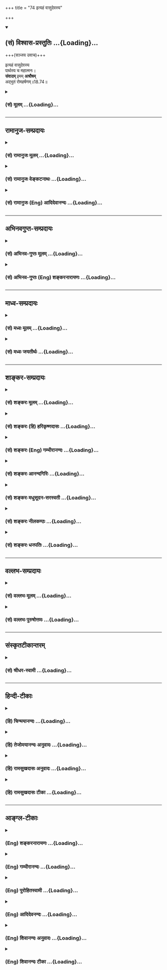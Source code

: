 +++
title = "74 इत्यहं वासुदेवस्य"

+++
<div class="js_include" newlevelforh1="2" title="(सं) विश्वास-प्रस्तुतिः" unfilled url="/mahAbhAratam/vyAsaH/shlokashaH/06-bhIShma-parva/03-bhagavad-gItA-parva/saMskRtam/vishvAsa-prastutiH/18_moxa-saMnyAsa-yogaH/74_ityahaM_vAsudevas.md">
<details open><summary><h2>(सं) विश्वास-प्रस्तुतिः ...{Loading}...</h2></summary>

+++(सञ्जय उवाच)+++

इत्यहं वासुदेवस्य  
पार्थस्य च महात्मनः।  
**संवादम्** इमम् **अश्रौषम्**  
अद्भुतं रोमहर्षणम्॥18.74॥
</details>
</div>
<div class="js_include collapsed" newlevelforh1="3" title="(सं) मूलम्" unfilled url="/mahAbhAratam/vyAsaH/shlokashaH/06-bhIShma-parva/03-bhagavad-gItA-parva/saMskRtam/mUlam/18_moxa-saMnyAsa-yogaH/74_ityahaM_vAsudevas.md">
<details><summary><h3>(सं) मूलम् ...{Loading}...</h3></summary>

सञ्जय उवाच  
इत्यहं वासुदेवस्य पार्थस्य च महात्मनः।  
संवादमिममश्रौषमद्भुतं रोमहर्षणम्।।18.74।।
</details>
</div>


_________________
## रामानुज-सम्प्रदायः
<div class="js_include collapsed" newlevelforh1="3" title="(सं) रामानुजः मूलम्" unfilled url="/mahAbhAratam/vyAsaH/shlokashaH/06-bhIShma-parva/03-bhagavad-gItA-parva/saMskRtam/rAmAnujaH/mUlam/18_moxa-saMnyAsa-yogaH/74_ityahaM_vAsudevas.md">
<details><summary><h3>(सं) रामानुजः मूलम् ...{Loading}...</h3></summary>

।।18.74।। संजय उवाच -- **इति** एवं **वासुदेवस्य** वसुदेवसूनोः **पार्थस्य
च** तत्पितृष्वसुः पुत्रस्य च **महात्मनो** महाबुद्धेः तत्पदद्वन्द्वम्
आश्रितस्य **इमं रोमहर्षणम् अद्भुतं संवादम् अहं** यथोक्तम् **अश्रौषं**
श्रुतवान् अहम्।

</details>
</div>
<div class="js_include collapsed" newlevelforh1="3" title="(सं) रामानुजः वेङ्कटनाथः" unfilled url="/mahAbhAratam/vyAsaH/shlokashaH/06-bhIShma-parva/03-bhagavad-gItA-parva/saMskRtam/rAmAnujaH/venkaTanAthaH/18_moxa-saMnyAsa-yogaH/74_ityahaM_vAsudevas.md">
<details><summary><h3>(सं) रामानुजः वेङ्कटनाथः ...{Loading}...</h3></summary>

  
  
।।18.74।। मामकाः पाण्डवाश्चैव किमकुर्वत सञ्जय \[1।1\] इति प्रश्ने
कृत्स्नं सङ्गमयतीत्याह -- धृतराष्ट्रायेति। महात्मनः इत्युक्तं व्यनक्ति --
तत्पदद्वन्द्वमाश्रितस्येति। कृष्णाश्रयाः कृष्णबलाः कृष्णनाथाश्च पाण्डवाः
इति ह्यन्यत्रोक्तम्। अत्रचशिष्यस्तेऽहं शाधि मां त्वां प्रपन्नम् \[2।7\]
इति। अद्भुतत्वातिशयाद्रोमहर्षणत्वम्। यथोक्तमश्रौषमिति -- यथा
ताभ्यामुक्तं; तत्र ममाश्रुतांशो नास्तीत्यर्थः। एतेन यथार्थदर्शित्वं
व्यञ्जितम्। यद्वा यथा तव मयोक्तम्; एवमेव श्रुतवानस्मि; ततश्च
यथादृष्टार्थवादित्वं व्यञ्जितं भवति।  
  

</details>
</div>
<div class="js_include collapsed" newlevelforh1="3" title="(सं) रामानुजः (Eng) आदिदेवानन्दः" unfilled url="/mahAbhAratam/vyAsaH/shlokashaH/06-bhIShma-parva/03-bhagavad-gItA-parva/saMskRtam/rAmAnujaH/english/AdidevAnandaH/18_moxa-saMnyAsa-yogaH/74_ityahaM_vAsudevas.md">
<details><summary><h3>(सं) रामानुजः (Eng) आदिदेवानन्दः ...{Loading}...</h3></summary>

18.74 Sanjaya said Thus, in this way have I been hearing, this wondrous
and thrilling dialogue, as it took place between Vasudeva, the son of
Vasudeva, and His paternal aunt's son Arjuna, who is a Mahatman, one
possessed of a great intelligence, and who has resorted to the feet of
Sri Krsna.

</details>
</div>


_________________
## अभिनवगुप्त-सम्प्रदायः
<div class="js_include collapsed" newlevelforh1="3" title="(सं) अभिनव-गुप्तः मूलम्" unfilled url="/mahAbhAratam/vyAsaH/shlokashaH/06-bhIShma-parva/03-bhagavad-gItA-parva/saMskRtam/abhinava-guptaH/mUlam/18_moxa-saMnyAsa-yogaH/74_ityahaM_vAsudevas.md">
<details><summary><h3>(सं) अभिनव-गुप्तः मूलम् ...{Loading}...</h3></summary>

।।18.74 -- 18.78।। इत्यहमित्यादि मतिर्ममेत्यन्तम्। संजयवचनेन
संवादमुपसंहरन एतदर्थस्य गाढप्रबन्धक्रमेण
निरन्तरचिन्तासन्तानोपकृतनैरन्तर्यादेव चान्ते
सुपरिस्फुटनिर्विकल्पानुभवरूपतामापाद्यमानं स्मरणमात्रमेव
परब्रह्मप्रदायकम् इत्युच्यते। एवं भगवदर्जुनसंवादमात्रस्मरणादेव
तत्त्वावाप्त्या +++(S; ,तत्त्वव्याप्त्या )+++ श्रीविजयविभूतय इति।  
  
।। शिवम्।। अत्र संग्रहश्लोकः -- भङ्क्त्वाऽज्ञानविमोहमन्थरमयीं
सत्त्वादिभिन्नां धियं  
  
प्राप्य स्वात्मविबोधसुन्दरतया +++(K स्वात्मविभूत -- )+++ विष्णुं
विकल्पातिगम्।  
  
यत्किञ्चित् स्वरसोद्यदिन्द्रियनिजव्यापारमात्रस्थिते ( तो )  
  
हेलातः कुरुते तदस्य सकलं संपद्यते शंकरम्।।।। इति
श्रीमहामाहेश्वराचार्यवर्यराजानकाभिनवगुप्तपाद  
  
विरचिते श्रीमद्भगवद्गीतार्थसंग्रहे अष्टादशोऽध्यायः।। \[ आचार्यप्रशस्तिः
\] श्रीमान् +++(S श्रीमत्कात्यायनो -- )+++ कात्यायनोऽभूद्वररुचिसदृशः
प्रस्फुरद्बोधतृप्त  
  
स्तद्वंशालंकृतो यः स्थिरमतिरभवत् सौशुकाख्योऽतिविद्वान्।  
  
विप्रः श्रीभूतिराजस्तदनु समभवत् तस्य सूनुर्महात्मा  
  
येनामी सर्वलोकास्तमसि निपतिताः प्रोद्धृतता भानुनेव।।1।। तच्चरणकमलमधुपो  
  
भगवद्गीतार्थसङ्ग्रहं व्यदधात्।  
  
अभिनवगुप्तः सद्द्विज  
  
लोटककृतचोदनावशतः +++(S लोठककृत -- ;N लोककृत)+++।।2।। अत इयमयथार्थं वा  
  
यथार्थमपि सर्वथा नैव।  
  
विदुषामसूयनीयं  
  
कृत्यमिदं बान्धवार्थं हि।।3।। अभिनवरूपा शक्ति  
  
स्तद्गुप्तो यो महेश्वरो देवः।  
  
तदुभयथामलरूपम् +++(; K; S तदुभययामल -- )+++  
  
अभिनवगुप्तं शिवं वन्दे।।4।। परिपूर्णोऽयं +++(This verse is given
differently in different Mss. S परिपूर्णोऽयं गीतार्थसंग्रहः।  
  
कृतिस्त्रिनयनचरणचिन्तनलब्ध  
  
प्रसिद्धेश्श्रीमदभिनवगुप्तस्य। ; N; K अत इत्ययमर्थसंग्रहः। \[ N
substitutes this sentence with  
  
परिपूर्णोऽयं श्रीमद्भगवद्गीतार्थसंग्रहः। \]  
  
कृतिश्चेयं परमेश्वरचरण \[ K adds सरोरुह \] चिन्तन  
  
लब्धचिदात्मसाक्षात्काराचार्याभिनवगुप्तपादानाम्। )+++ श्रीमद्  
  
भगवद्गीतार्थसंग्रहः \[ सु \] कृतिः।  
  
त्रिणयनचरण \[ वि \] चिन्तन  
  
लब्धप्रसिद्धेरभिनवगुप्तस्य।।5।।  
  
।। इति शिवम्।।

</details>
</div>
<div class="js_include collapsed" newlevelforh1="3" title="(सं) अभिनव-गुप्तः (Eng) शङ्करनारायणः" unfilled url="/mahAbhAratam/vyAsaH/shlokashaH/06-bhIShma-parva/03-bhagavad-gItA-parva/saMskRtam/abhinava-guptaH/english/shankaranArAyaNaH/18_moxa-saMnyAsa-yogaH/74_ityahaM_vAsudevas.md">
<details><summary><h3>(सं) अभिनव-गुप्तः (Eng) शङ्करनारायणः ...{Loading}...</h3></summary>

18.74 See Comment under 18.78

</details>
</div>


_________________
## माध्व-सम्प्रदायः
<div class="js_include collapsed" newlevelforh1="3" title="(सं) मध्वः मूलम्" unfilled url="/mahAbhAratam/vyAsaH/shlokashaH/06-bhIShma-parva/03-bhagavad-gItA-parva/saMskRtam/madhvaH/mUlam/18_moxa-saMnyAsa-yogaH/74_ityahaM_vAsudevas.md">
<details><summary><h3>(सं) मध्वः मूलम् ...{Loading}...</h3></summary>

।।18.74।। Sri Madhvacharya did not comment on this sloka.,

</details>
</div>
<div class="js_include collapsed" newlevelforh1="3" title="(सं) मध्वः जयतीर्थः" unfilled url="/mahAbhAratam/vyAsaH/shlokashaH/06-bhIShma-parva/03-bhagavad-gItA-parva/saMskRtam/madhvaH/jayatIrthaH/18_moxa-saMnyAsa-yogaH/74_ityahaM_vAsudevas.md">
<details><summary><h3>(सं) मध्वः जयतीर्थः ...{Loading}...</h3></summary>

।।18.74।। Sri Jayatirtha did not comment on this sloka.  
  

</details>
</div>


_________________
## शाङ्कर-सम्प्रदायः
<div class="js_include collapsed" newlevelforh1="3" title="(सं) शङ्करः मूलम्" unfilled url="/mahAbhAratam/vyAsaH/shlokashaH/06-bhIShma-parva/03-bhagavad-gItA-parva/saMskRtam/shankaraH/mUlam/18_moxa-saMnyAsa-yogaH/74_ityahaM_vAsudevas.md">
<details><summary><h3>(सं) शङ्करः मूलम् ...{Loading}...</h3></summary>

।।18.74।। --,**इति** एवम् **अहं वासुदेवस्य पार्थस्य च महात्मनः संवादम्
इमं** यथोक्तम् **अश्रौषं** श्रुतवान् अस्मि **अद्भुतम्** अत्यन्तविस्मयकरं
**रोमहर्षणं** रोमाञ्चकरम्।। तं च इमम् --,

</details>
</div>
<div class="js_include collapsed" newlevelforh1="3" title="(सं) शङ्करः (हि) हरिकृष्णदासः" unfilled url="/mahAbhAratam/vyAsaH/shlokashaH/06-bhIShma-parva/03-bhagavad-gItA-parva/saMskRtam/shankaraH/hindI/harikRShNadAsaH/18_moxa-saMnyAsa-yogaH/74_ityahaM_vAsudevas.md">
<details><summary><h3>(सं) शङ्करः (हि) हरिकृष्णदासः ...{Loading}...</h3></summary>

।।18.74।। शास्त्रका अभिप्राय समाप्त हो चुका। अब कथाका सम्बन्ध दिखलानेके
लिये संजय बोला --, इस प्रकार मैंने यह उपर्युक्त अद्भुत -- अत्यन्त
विस्मयकारक रोमाञ्च करनेवाला श्रीवासुदेव भगवान् और महात्मा अर्जुनका संवाद
सुना।

</details>
</div>
<div class="js_include collapsed" newlevelforh1="3" title="(सं) शङ्करः (Eng) गम्भीरानन्दः" unfilled url="/mahAbhAratam/vyAsaH/shlokashaH/06-bhIShma-parva/03-bhagavad-gItA-parva/saMskRtam/shankaraH/english/gambhIrAnandaH/18_moxa-saMnyAsa-yogaH/74_ityahaM_vAsudevas.md">
<details><summary><h3>(सं) शङ्करः (Eng) गम्भीरानन्दः ...{Loading}...</h3></summary>

18.74 Aham, I; iti, thus; asrausam, heard; imam, this; samvadam,
conversation, as has been narrated; vasudevasya, of Vasudeva; and
mahatmanah, parthasya, of the great-soulded Partha; which is adbhutam,
unie, extremely wonderful; and roma-harsanam, makes one's hair stand on
end.

</details>
</div>
<div class="js_include collapsed" newlevelforh1="3" title="(सं) शङ्करः आनन्दगिरिः" unfilled url="/mahAbhAratam/vyAsaH/shlokashaH/06-bhIShma-parva/03-bhagavad-gItA-parva/saMskRtam/shankaraH/AnandagiriH/18_moxa-saMnyAsa-yogaH/74_ityahaM_vAsudevas.md">
<details><summary><h3>(सं) शङ्करः आनन्दगिरिः ...{Loading}...</h3></summary>

।।18.74।। शास्त्रार्थे समाप्ते सत्यस्यामवस्थायां संजयवचनं
कुत्रोपयुक्तमिति तदाह -- **परिसमाप्त इति।** वासुदेवस्य सर्वज्ञस्य
सर्वेश्वरस्य कृतार्थस्य पार्थस्य पृथासुतस्यार्जुनस्य
महात्मनोऽक्षुद्रबुद्धेः सर्वाधिकारिगुणसंपन्नस्य सम्यञ्चं वादं संवादं
गुरुशिष्यभावेन प्रश्नप्रतिवचनाभिधानमिममनुक्रान्तमद्भुतं विस्मयकरं रोमाणि
हृष्यन्ति पुलकीभवन्त्यनेनेति रोमहर्षणमाह्लादकं यथोक्तं श्रुतवानस्मीत्याह
-- **इत्येवमिति।**

</details>
</div>
<div class="js_include collapsed" newlevelforh1="3" title="(सं) शङ्करः मधुसूदन-सरस्वती" unfilled url="/mahAbhAratam/vyAsaH/shlokashaH/06-bhIShma-parva/03-bhagavad-gItA-parva/saMskRtam/shankaraH/madhusUdana-sarasvatI/18_moxa-saMnyAsa-yogaH/74_ityahaM_vAsudevas.md">
<details><summary><h3>(सं) शङ्करः मधुसूदन-सरस्वती ...{Loading}...</h3></summary>

।।18.74।। समाप्तः शास्त्रार्थः। कथासंबन्धमिदानीमनुसंदधानः संजय उवाच --
इत्यहमिति। अद्भुतं चेतसो विस्मयाख्यविकारकरं लोकेष्वसंभाव्यमानत्वात्
लोमहर्षणं शरीरस्य रोमाञ्चाख्यविकारकरं तेनातिपरिपुष्टत्वं विस्मयस्य
दर्शितं स्पष्टमन्यत्।

</details>
</div>
<div class="js_include collapsed" newlevelforh1="3" title="(सं) शङ्करः नीलकण्ठः" unfilled url="/mahAbhAratam/vyAsaH/shlokashaH/06-bhIShma-parva/03-bhagavad-gItA-parva/saMskRtam/shankaraH/nIlakaNThaH/18_moxa-saMnyAsa-yogaH/74_ityahaM_vAsudevas.md">
<details><summary><h3>(सं) शङ्करः नीलकण्ठः ...{Loading}...</h3></summary>

।।18.74।। समाप्तः शास्त्रार्थः। इदानीं कथाप्रबन्धमेवानुवर्तयन्संजय उवाच
-- **इतीति।** अद्भुतं चेतसो विस्मयकरम्। रोमहर्षणं रोमाञ्चोद्भेदजनकम्।
शेषं स्पष्टम्।

</details>
</div>
<div class="js_include collapsed" newlevelforh1="3" title="(सं) शङ्करः धनपतिः" unfilled url="/mahAbhAratam/vyAsaH/shlokashaH/06-bhIShma-parva/03-bhagavad-gItA-parva/saMskRtam/shankaraH/dhanapatiH/18_moxa-saMnyAsa-yogaH/74_ityahaM_vAsudevas.md">
<details><summary><h3>(सं) शङ्करः धनपतिः ...{Loading}...</h3></summary>

।।18.74।। परिसमाप्तः कृष्णपार्थसंवादात्मकः शास्त्रार्थोऽथेदानीं
कथासंबन्धप्रदर्शनार्थं संजय उवाच -- इत्यहं वासुदेवस्य सर्वात्मनः
सर्वज्ञस्य सर्वेश्वरस्य पार्थस्य पृथापुत्रस्य च
महात्मनोऽक्षुद्रस्वभावस्य भगवदनुग्रहीतस्य सभ्यग्वांद संवादं
गुरुशिष्यवचनेन प्रश्नप्रतिवचनाभिधानमिमं त्वां प्रत्युक्तं
अद्भुतमत्यन्तविस्मयकरं रोमाणि हृष्यन्ति पुलकीभवन्त्यनेनेति रोमहर्षणं
हर्षनिमित्तकरोमाञ्चकरं अश्रौषं श्रुतवानस्मि। अतिधन्यो वसुदेवो यद्गृहे
स्वयं भगवानतीर्णः; पृथा च धन्या यस्याः पुत्रः परमभागवतो भगवदनुगृहीतः
ध्वनितम्।

</details>
</div>


_________________
## वल्लभ-सम्प्रदायः
<div class="js_include collapsed" newlevelforh1="3" title="(सं) वल्लभः मूलम्" unfilled url="/mahAbhAratam/vyAsaH/shlokashaH/06-bhIShma-parva/03-bhagavad-gItA-parva/saMskRtam/vallabhaH/mUlam/18_moxa-saMnyAsa-yogaH/74_ityahaM_vAsudevas.md">
<details><summary><h3>(सं) वल्लभः मूलम् ...{Loading}...</h3></summary>

।।18.74।। तदेवं धृतराष्ट्रं प्रति श्रीकृष्णार्जुनसंवादमुक्त्वा
प्रस्तुतकथामनुसन्दधानः सञ्जय उवाच --,इत्यहमिति। उभयोः संवादमिममश्रौषम्।

</details>
</div>
<div class="js_include collapsed" newlevelforh1="3" title="(सं) वल्लभः पुरुषोत्तमः" unfilled url="/mahAbhAratam/vyAsaH/shlokashaH/06-bhIShma-parva/03-bhagavad-gItA-parva/saMskRtam/vallabhaH/puruShottamaH/18_moxa-saMnyAsa-yogaH/74_ityahaM_vAsudevas.md">
<details><summary><h3>(सं) वल्लभः पुरुषोत्तमः ...{Loading}...</h3></summary>

  
  
।।18.74।। एवं धृतराष्ट्रपृष्टश्रीकृष्णार्जुनसंवादं सफलमशेषतः कथयित्वा
भगवति सासूयत्वात् धृतराष्ट्रस्य फलाभावकथनार्थं स्वस्य च तदग्रे
कथनावश्यकत्वाय स्वस्य श्रवणानन्दभवनकारणज्ञापनाय स्तुतकथानुसन्धानेन सञ्जय
उवाच -- इतीति। इति अमुना प्रकारेण अहं त्वदीयत्वेन द्वेषसम्बन्धयुक्तोऽपि
वासुदेवस्य मोक्षदातुः महात्मनो भगवद्भक्तस्य पार्थस्य च इमं मया
पूर्वोक्तं संवादम् उत्तरप्रत्युत्तररूपं अद्भुतम्; अलौकिकं रोमहर्षणं
रोमहर्षकरम् आनन्दोद्बोधकं अश्रौषं श्रुतवानस्मि।  
  

</details>
</div>


_________________
## संस्कृतटीकान्तरम्
<div class="js_include collapsed" newlevelforh1="3" title="(सं) श्रीधर-स्वामी" unfilled url="/mahAbhAratam/vyAsaH/shlokashaH/06-bhIShma-parva/03-bhagavad-gItA-parva/saMskRtam/shrIdhara-svAmI/18_moxa-saMnyAsa-yogaH/74_ityahaM_vAsudevas.md">
<details><summary><h3>(सं) श्रीधर-स्वामी ...{Loading}...</h3></summary>

।।18.74।। तदेवं धृतराष्ट्रं प्रति श्रीकृष्णार्जुनसंवादं कथयित्वा
प्रस्तुतां कथामनुसंदधानः संजय उवाच **-- इतीति।** रोमहर्षणं रोमाञ्चकरं
संवादमश्रौषं श्रुतवानहम्। स्पष्टमन्यत्।

</details>
</div>


_________________
## हिन्दी-टीकाः
<div class="js_include collapsed" newlevelforh1="3" title="(हि) चिन्मयानन्दः" unfilled url="/mahAbhAratam/vyAsaH/shlokashaH/06-bhIShma-parva/03-bhagavad-gItA-parva/hindI/chinmayAnandaH/18_moxa-saMnyAsa-yogaH/74_ityahaM_vAsudevas.md">
<details><summary><h3>(हि) चिन्मयानन्दः ...{Loading}...</h3></summary>

।।18.74।। गीतोपदेश का प्रारम्भ होने के पूर्व; अर्जुन ने कहा था; मैं
युद्ध नहीं करूंगा। और; उपदेश की समाप्ति पर उसने; पूर्व श्लोक में; यह
घोषणा की; मैं आपके वचन का पालन करूंगा। इस प्रकार रोग का उपचार पूर्ण हुआ
और उसके साथ ही गीताशास्त्र की परिसमाप्ति होती है। इस सन्दर्भ में;
ईसामसीह के कथन का स्मरण होता है। प्राणदण्ड की शूली को ढोते हुए वे जा रहे
थे लोगों की व्यंगोक्तियों से क्षणभर के लिये वे अर्जुन की स्थिति में
पहुंच गये। परन्तु; तत्काल मोह मुक्त होकर उन्होंने घोषणा की हे प्रभु आपकी
इच्छा पूर्ण होगी। अर्जुन के और ईसामसीह के वाक्यों में कितनी साम्यता
है। मैंने भगवान् वासुदेव और अर्जुन का संवाद सुना अध्यात्म की सांकेतिक
भाषा के अनुसार वासुदेव का अर्थ है; सर्वव्यापी चैतन्यस्वरूप आत्मा तथा
पार्थ का अर्थ है; जड़ उपाधियों से तादात्म्य किया जीव। जब यह जीव इस
मिथ्या तादात्म्य का परित्याग कर देता है; तब वह अपने शुद्ध आत्मस्वरूप का
साक्षात्कार करता है। आत्मानात्म के विवेक की कला ही गीताशास्त्र का
प्रतिपाद्य विषय है। अद्भुत श्रीकृष्णार्जुन के संवाद रूप में श्रवण किये
गये तत्त्वज्ञान को; संजय; अद्भुत और विस्मयकारी विशेषण देता है। सूक्ष्म
बुद्धि के द्वारा ग्राह्य होने के कारण कोई भी दर्शनशास्त्र आश्चर्यमय नहीं
होता है। परन्तु गीता के तत्त्वज्ञान की अद्भुतता भी कुछ अपूर्व ही है। जो
अर्जुन पूर्णतया विघटित और विखण्डित हो चुका था; वही अर्जुन इस ज्ञान को
प्राप्त कर सुगठित; पूर्ण और शक्तिशाली बन गया। यह एक उदाहरण ही गीता की
कल्याणकारी शक्ति का प्रत्यक्ष प्रमाण है। इसी कारण गीता को एक अनन्य और
अलौकिक आभा प्राप्त हुई है। गीता में यह स्पष्ट किया गया है कि मनुष्य अपनी
परिस्थितियों का स्वामी है; दास नहीं। उसमें स्वामित्व की यह क्षमता पहले
से ही विद्यमान है। जब यह सत्य उद्घाटित किया जाता है; तब संजय के लिए यह
स्वाभाविक है कि वह आनन्दविभोर होकर इसे अद्भुत कह उठे। महात्मा अर्जुन संजय
इस श्लोक में अर्जुन को गौरवान्वित करता है; पार्थसारथि भगवान् श्रीकृष्ण
को नहीं। भाव यह है कि यदि कोई छोटा बालक कठिन काम करके दिखाता है; तो वह
स्तुति और अभिनन्दन का पात्र होता है। परन्तु वही कार्य कोई नवयुवक कर के
दिखाये; तो उसमें कोई विशेष आश्चर्य की बात नहीं होती। इसी प्रकार; सर्वज्ञ
सर्वशक्तिमान भगवान् श्रीकृष्ण के लिए गीता का उपदेश देना बच्चों का खेल
है; जबकि मोह और भ्रम में फँसे हुए अर्जुन का उस स्थिति से बाहर निकल कर
आना; वास्तव में एक उपलब्धि है। उसका यह साहस और वीरत्व प्रशंसनीय है। संजय
की सहानुभूति सदैव पाण्डवों के साथ ही थी। परन्तु वह धृतराष्ट्र का नमक खा
रहा था; इसलिए अपने स्वामी के साथ निष्ठावान रहना उसका कर्तव्य था। उस समय
की राजनीति के अनुसार केवल धृतराष्ट्र ही इस युद्ध को रोक सकता था और;
इसलिए; संजय यथासंभव सूक्ष्म संकेत करता है कि अर्जुन पुन अपनी वीरतपूर्ण
स्थिति में आ गया है; जिसका परिणाम होगा धृतराष्ट्र के एक सौ पुत्रों का
विनाश; वृद्धावस्था में पुत्रवियोग की पीड़ा और असम्मान का कलंकित जीवन।
परन्तु ऐसा प्रतीत होता है कि लड़खड़ाते धृतराष्ट्र की अन्धता केवल नेत्रों
की ही नहीं; वरन् मन और बुद्धि की भी थी; क्योंकि संजय के अनुनय विनय के
नैतिक संकेतों का उस अन्ध राजा के बधिर कानों पर कुछ भी प्रभाव नहीं पड़ता
है। महर्षि वेदव्यास के प्रति अपनी कृतज्ञता प्रदर्शित करते हुए संजय कहता
है

</details>
</div>
<div class="js_include collapsed" newlevelforh1="3" title="(हि) तेजोमयानन्दः अनुवादः" unfilled url="/mahAbhAratam/vyAsaH/shlokashaH/06-bhIShma-parva/03-bhagavad-gItA-parva/hindI/tejomayAnandaH/anuvAdaH/18_moxa-saMnyAsa-yogaH/74_ityahaM_vAsudevas.md">
<details><summary><h3>(हि) तेजोमयानन्दः अनुवादः ...{Loading}...</h3></summary>

।।18.74।। संजय ने कहा -- इस प्रकार मैंने भगवान् वासुदेव और महात्मा
अर्जुन के इस अद्भुत और रोमान्चक संवाद का वर्णन किया।।  
  

</details>
</div>
<div class="js_include collapsed" newlevelforh1="3" title="(हि) रामसुखदासः अनुवादः" unfilled url="/mahAbhAratam/vyAsaH/shlokashaH/06-bhIShma-parva/03-bhagavad-gItA-parva/hindI/rAmasukhadAsaH/anuvAdaH/18_moxa-saMnyAsa-yogaH/74_ityahaM_vAsudevas.md">
<details><summary><h3>(हि) रामसुखदासः अनुवादः ...{Loading}...</h3></summary>

।।18.74।। सञ्जय बोले -- इस प्रकार मैंने भगवान् वासुदेव और महात्मा
पृथानन्दन अर्जुनका यह रोमाञ्चित करनेवाला अद्भुत संवाद सुना।

</details>
</div>
<div class="js_include collapsed" newlevelforh1="3" title="(हि) रामसुखदासः टीका" unfilled url="/mahAbhAratam/vyAsaH/shlokashaH/06-bhIShma-parva/03-bhagavad-gItA-parva/hindI/rAmasukhadAsaH/TIkA/18_moxa-saMnyAsa-yogaH/74_ityahaM_vAsudevas.md">
<details><summary><h3>(हि) रामसुखदासः टीका ...{Loading}...</h3></summary>

।।18.74।।***व्याख्या --***  **इत्यहं वासुदेवस्य पार्थस्य च महात्मनः
--** सञ्जय कहते हैं कि इस तरह मैंने भगवान् वासुदेव और महात्मा पृथानन्दन
अर्जुनका यह संवाद सुना; जो कि अत्यन्त अद्भुत; विलक्षण है और इसकी
यादमात्र हर्षके मारे रोमाञ्चित करनेवाली है। यहाँ **इति** पदका तात्पर्य है
कि पहले अध्यायके बीसवें श्लोकमें **अथ व्यवस्थितान्दृष्ट्वा
धार्तराष्ट्रान् कपिध्वजः** पदोंसे सञ्जय श्रीकृष्ण और अर्जुनके संवादरूप
गीताका आरम्भ करते हैं और यहाँ **इति** पदसे उस संवादकी समाप्ति करते
हैं।  
  
अर्जुनके लिये **महात्मनः** विशेषण देनेका तात्पर्य है कि अर्जुन कितने
महान् विलक्षण पुरुष हैं; जिनकी आज्ञाका पालन स्वयं भगवान् करते हैं अर्जुन
कहते हैं कि हे अच्युत मेरे रथको दोनों सेनाओंके बीचमें खड़ा कर दो (गीता
1। 21); तो भगवान् दोनों सेनाओंके बीचमें रथको खड़ा कर देते हैं (गीता 1।
24)। गीतामें अर्जुन जहाँजहाँ प्रश्न करते हैं; वहाँवहाँ भगवान् बड़े
प्यारसे और बड़ी विलक्षण रीतिसे प्रायः विस्तारपूर्वक उत्तर देते हैं। इस
प्रकार महात्मा अर्जुनके और भगवान् वासुदेवके संवादको मैंने सुना है।  
  
**संवादमिममश्रौषमद्भुतं रोमहर्षणम् --** इस संवादमें अद्भुत और
रोमहर्षणपना क्या है शास्त्रोंमें प्रायः ऐसी बात आती है कि संसारकी
निवृत्ति करनेसे ही मनुष्य पारमार्थिक मार्गपर चल सकता है और उसका कल्याण
हो सकता है। मनुष्योंमें भी प्रायः ऐसी ही धारण बैठी हुई है कि घर; कुटुम्ब
आदिको छोड़कर साधुसंन्यासी होनेसे ही कल्याण होता है। परन्तु गीता कहती है
कि कोई भी परिस्थिति; अवस्था; घटना; काल आदि क्यों न हो; उसीके सदुपयोगसे
मनुष्यका कल्याण हो सकता है। इतना ही नहीं; वह परिस्थिति बढ़ियासेबढ़िया हो
या घटियासेघटिया; सौम्यसेसौम्य हो या घोरसेघोर विहित युद्धजैसी प्रवृत्ति
हो; जिसमें दिनभर मनुष्योंका गला काटना पड़ता है; उसमें भी मनुष्यका कल्याण
हो सकता है; मुक्ति हो सकती है **(टिप्पणी प₀ 999)**। कारण कि जन्ममरणरूप
बन्धनमें संसारका राग ही कारण है (गीता 13। 21)। उस रागको मिटानेमें
परिस्थितिका सदुपयोग करना ही हेतु है अर्थात् जो पुरुष परिस्थितिमें
रागद्वेष न करके अपने कर्तव्यका पालन करता है; वह सुखपूर्वक मुक्त हो जाता
है (गीता 5। 3)। यही इस संवादमें अद्भुतपना है। भगवान्का स्वयं अवतार लेकर
मनुष्यजैसा काम करते हुए अपनेआपको प्रकट कर देना औरमेरी शरणमें आ जा यह
अत्यन्त गोपनीय रहस्यकी बात कह देना -- यही संवादमें रोमहर्षण करनेवाला;
प्रसन्न करनेवाला; आनन्द देनेवाला है।  
  
***सम्बन्ध --*** पारमार्थिक मार्गमें सच्चे साधकको जिसकिसीसे लाभ होता
है; उसकी वहि कृतज्ञता प्रकट करता ही है। अतः सञ्जय भी आगेके तीन
श्लोकोंमें व्यासजीकी कृतज्ञता प्रकट करते हैं।

</details>
</div>


_________________
## आङ्ग्ल-टीकाः
<div class="js_include collapsed" newlevelforh1="3" title="(Eng) शङ्करनारायणः" unfilled url="/mahAbhAratam/vyAsaH/shlokashaH/06-bhIShma-parva/03-bhagavad-gItA-parva/english/shankaranArAyaNaH/18_moxa-saMnyAsa-yogaH/74_ityahaM_vAsudevas.md">
<details><summary><h3>(Eng) शङ्करनारायणः ...{Loading}...</h3></summary>

18.74. Sanjaya said Thus I have heard this wonderful and thrilling dailogue of Vasudeva and the mighty-minded son of Prtha.

</details>
</div>
<div class="js_include collapsed" newlevelforh1="3" title="(Eng) गम्भीरानन्दः" unfilled url="/mahAbhAratam/vyAsaH/shlokashaH/06-bhIShma-parva/03-bhagavad-gItA-parva/english/gambhIrAnandaH/18_moxa-saMnyAsa-yogaH/74_ityahaM_vAsudevas.md">
<details><summary><h3>(Eng) गम्भीरानन्दः ...{Loading}...</h3></summary>

18.74 Sanjaya said I thus heard this conversation of Vasudeva and of the great-souled Partha, which is unie and makes one's hair stand on end.

</details>
</div>
<div class="js_include collapsed" newlevelforh1="3" title="(Eng) पुरोहितस्वामी" unfilled url="/mahAbhAratam/vyAsaH/shlokashaH/06-bhIShma-parva/03-bhagavad-gItA-parva/english/purohitasvAmI/18_moxa-saMnyAsa-yogaH/74_ityahaM_vAsudevas.md">
<details><summary><h3>(Eng) पुरोहितस्वामी ...{Loading}...</h3></summary>

18.74 Sanjaya told: "Thus have I heard this rare, wonderful and soul-stirring discourse of the Lord Shri Krishna and the great-souled Arjuna.

</details>
</div>
<div class="js_include collapsed" newlevelforh1="3" title="(Eng) आदिदेवनन्दः" unfilled url="/mahAbhAratam/vyAsaH/shlokashaH/06-bhIShma-parva/03-bhagavad-gItA-parva/english/AdidevanandaH/18_moxa-saMnyAsa-yogaH/74_ityahaM_vAsudevas.md">
<details><summary><h3>(Eng) आदिदेवनन्दः ...{Loading}...</h3></summary>

18.74 Sanjaya said Thus have I heard this wondrous dialogue between Vasudeva and the great-minded Arjuna, which makes my hair stand on end.

</details>
</div>
<div class="js_include collapsed" newlevelforh1="3" title="(Eng) शिवानन्दः अनुवादः" unfilled url="/mahAbhAratam/vyAsaH/shlokashaH/06-bhIShma-parva/03-bhagavad-gItA-parva/english/shivAnandaH/anuvAdaH/18_moxa-saMnyAsa-yogaH/74_ityahaM_vAsudevas.md">
<details><summary><h3>(Eng) शिवानन्दः अनुवादः ...{Loading}...</h3></summary>

18.74 Sanjaya said Thus I have heard this wonderful dialogue between Krishna and the high-souled Arjuna, which causes the hair to stand on end.

</details>
</div>
<div class="js_include collapsed" newlevelforh1="3" title="(Eng) शिवानन्दः टीका" unfilled url="/mahAbhAratam/vyAsaH/shlokashaH/06-bhIShma-parva/03-bhagavad-gItA-parva/english/shivAnandaH/TIkA/18_moxa-saMnyAsa-yogaH/74_ityahaM_vAsudevas.md">
<details><summary><h3>(Eng) शिवानन्दः टीका ...{Loading}...</h3></summary>

18.74 इति thus; अहम् I; वासुदेवस्य of Krishna; पार्थस्य of Arjuna; च
and; महात्मनः highsouled; संवादम् dialogue; इमम् this; अश्रौषम् (I) have heard; अद्भुतम् wonderful; रोमहर्षणम् which causes the hair to stand on end.Commentary Wonderful because it deals with Yoga and transcendental spiritual matters that pertain to the mysterious immortal Self.Whenever good; higher emotions manifest themselves in the heart the hair stands on end. Devotees often experience this horripilation.

</details>
</div>
